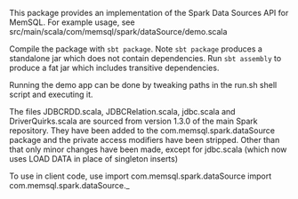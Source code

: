 This package provides an implementation of the Spark Data Sources API
for MemSQL. For example usage, see
src/main/scala/com/memsql/spark/dataSource/demo.scala

Compile the package with `sbt package`. Note `sbt package` produces a
standalone jar which does not contain dependencies. Run `sbt assembly`
to produce a fat jar which includes transitive dependencies.

Running the demo app can be done by tweaking paths in the run.sh shell
script and executing it.

The files JDBCRDD.scala, JDBCRelation.scala, jdbc.scala and DriverQuirks.scala
are sourced from version 1.3.0 of the main Spark repository. They have been
added to the com.memsql.spark.dataSource package and the private
access modifiers have been stripped. Other than that only minor
changes have been made, except for jdbc.scala (which now uses LOAD
DATA in place of singleton inserts)

To use in client code, use
  import com.memsql.spark.dataSource
  import com.memsql.spark.dataSource._
